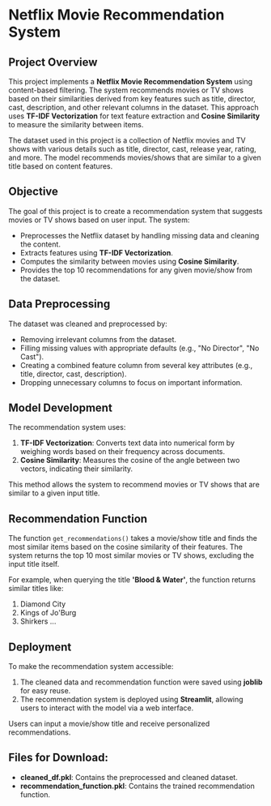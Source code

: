 # Netflix Movie Recommendation System

## Project Overview
This project implements a **Netflix Movie Recommendation System** using content-based filtering. The system recommends movies or TV shows based on their similarities derived from key features such as title, director, cast, description, and other relevant columns in the dataset. This approach uses **TF-IDF Vectorization** for text feature extraction and **Cosine Similarity** to measure the similarity between items.

The dataset used in this project is a collection of Netflix movies and TV shows with various details such as title, director, cast, release year, rating, and more. The model recommends movies/shows that are similar to a given title based on content features.


## Objective
The goal of this project is to create a recommendation system that suggests movies or TV shows based on user input. The system:
- Preprocesses the Netflix dataset by handling missing data and cleaning the content.
- Extracts features using **TF-IDF Vectorization**.
- Computes the similarity between movies using **Cosine Similarity**.
- Provides the top 10 recommendations for any given movie/show from the dataset.

## Data Preprocessing
The dataset was cleaned and preprocessed by:
- Removing irrelevant columns from the dataset.
- Filling missing values with appropriate defaults (e.g., "No Director", "No Cast").
- Creating a combined feature column from several key attributes (e.g., title, director, cast, description).
- Dropping unnecessary columns to focus on important information.

## Model Development
The recommendation system uses:
1. **TF-IDF Vectorization**: Converts text data into numerical form by weighing words based on their frequency across documents.
2. **Cosine Similarity**: Measures the cosine of the angle between two vectors, indicating their similarity.

This method allows the system to recommend movies or TV shows that are similar to a given input title.

## Recommendation Function
The function `get_recommendations()` takes a movie/show title and finds the most similar items based on the cosine similarity of their features. The system returns the top 10 most similar movies or TV shows, excluding the input title itself.

For example, when querying the title **'Blood & Water'**, the function returns similar titles like:
1. Diamond City
2. Kings of Jo'Burg
3. Shirkers
...

## Deployment
To make the recommendation system accessible:
1. The cleaned data and recommendation function were saved using **joblib** for easy reuse.
2. The recommendation system is deployed using **Streamlit**, allowing users to interact with the model via a web interface.

Users can input a movie/show title and receive personalized recommendations.

## Files for Download:
- **cleaned_df.pkl**: Contains the preprocessed and cleaned dataset.
- **recommendation_function.pkl**: Contains the trained recommendation function.
